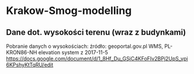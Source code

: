 # Krakow-Smog-modelling
## Dane dot. wysokości terenu (wraz z budynkami)
Pobranie danych o wysokościach:
źródło: geoportal.gov.pl WMS, PL-KRON86-NH elevation system z 2017-11-5
https://docs.google.com/document/d/1_8Hf_Du_GSjC4KFoFIv2BPj2UpS_vpi6KPshyKtTqRU/edit
